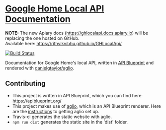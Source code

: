 # [Google Home Local API Documentation](https://rithvikvibhu.github.io/GHLocalApi/)
**NOTE:** The new Apiary docs (https://ghlocalapi.docs.apiary.io) will be replacing the one hosted on GitHub.  
Available here: https://rithvikvibhu.github.io/GHLocalApi/

[![Build Status](https://travis-ci.org/rithvikvibhu/GHLocalApi.svg?branch=master)](https://travis-ci.org/rithvikvibhu/GHLocalApi)

Documentation for Google Home's local API, written in [API Blueprint](https://apiblueprint.org/) and rendered with [danielgtaylor/aglio](https://github.com/danielgtaylor/aglio).

## Contributing

* This project is written in API Blueprint, which you can find here: https://apiblueprint.org/
* This project makes use of [aglio](https://github.com/danielgtaylor/aglio), which is an API Blueprint renderer. Here are the [instructions](https://github.com/danielgtaylor/aglio#installation--usage) to getting aglio set up.
* Travis-ci generates the static website with aglio.
* `npm run dist` generates the static site in the 'dist' folder.
